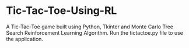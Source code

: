 # Tic-Tac-Toe-Using-RL
A Tic-Tac-Toe game built using Python, Tkinter and Monte Carlo Tree Search Reinforcement Learning Algorithm.
Run the tictactoe.py file to use the application.
